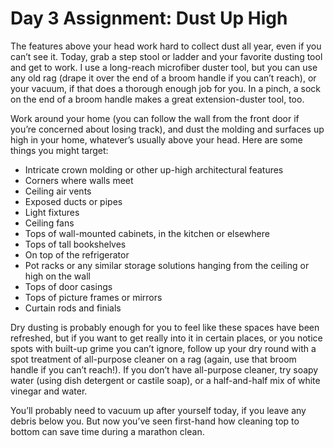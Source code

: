 # Day 3 Assignment: Dust Up High

The features above your head work hard to collect dust all year, even if you can’t see it. Today, grab a step stool or ladder and your favorite dusting tool and get to work. I use a long-reach microfiber duster tool, but you can use any old rag (drape it over the end of a broom handle if you can’t reach), or your vacuum, if that does a thorough enough job for you. In a pinch, a sock on the end of a broom handle makes a great extension-duster tool, too.

Work around your home (you can follow the wall from the front door if you’re concerned about losing track), and dust the molding and surfaces up high in your home, whatever’s usually above your head. Here are some things you might target:

- Intricate crown molding or other up-high architectural features
- Corners where walls meet
- Ceiling air vents
- Exposed ducts or pipes
- Light fixtures
- Ceiling fans
- Tops of wall-mounted cabinets, in the kitchen or elsewhere
- Tops of tall bookshelves
- On top of the refrigerator
- Pot racks or any similar storage solutions hanging from the ceiling or high on the wall
- Tops of door casings
- Tops of picture frames or mirrors
- Curtain rods and finials

Dry dusting is probably enough for you to feel like these spaces have been refreshed, but if you want to get really into it in certain places, or you notice spots with built-up grime you can’t ignore, follow up your dry round with a spot treatment of all-purpose cleaner on a rag (again, use that broom handle if you can’t reach!). If you don’t have all-purpose cleaner, try soapy water (using dish detergent or castile soap), or a half-and-half mix of white vinegar and water.

You’ll probably need to vacuum up after yourself today, if you leave any debris below you. But now you’ve seen first-hand how cleaning top to bottom can save time during a marathon clean.